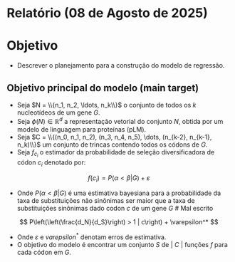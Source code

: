 # Relatório (08 de Agosto de 2025)

# Objetivo
- Descrever o planejamento para a construção do modelo de regressão.

## Objetivo principal do modelo (main target)
- Seja $N = \\{n_1, n_2, \ldots, n_k\\}$ o conjunto de todos os $k$ nucleotídeos de um gene $G$.
- Seja $\phi(N) \in \mathbb{R}^d$ a representação vetorial do conjunto $N$, obtida por um modelo de linguagem para proteínas (pLM).
- Seja $C = \\{(n_0, n_1, n_2), (n_3, n_4, n_5), \dots, (n_{k-2}, n_{k-1}, n_k)\\}$ um conjunto de trincas contendo todos os códons de $G$.
- Seja $f_{c_{i}}$ o estimador da probabilidade de seleção diversificadora de códon $c_i$ denotado por:

$$
  f(c_i) = P(\alpha < \beta| G)  + \varepsilon
$$

- Onde $P(\alpha < \beta| G)$ é uma estimativa bayesiana para a probabilidade da taxa de substituições não sinônimas ser maior que a taxa de substituições sinônimas dado codon $c$ de um gene $G$ # Mal escrito

$$
  P\left(\left(\frac{d_N}{d_S}\right) > 1 | c\right) + \varepsilon^*
$$
  - Onde $\varepsilon$ e $varepsilon^*$ denotam erros de estimativa.
- O objetivo do modelo é encontrar um conjunto $S$ de | $C$ | funções $f$ para cada códon em $G$.
